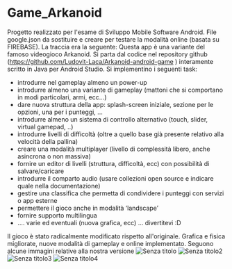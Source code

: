 # Game_Arkanoid
Progetto realizzato per l'esame di Sviluppo Mobile Software Android.
File google.json da sostituire e creare per testare la modalità online (basata su FIREBASE).
La traccia era la seguente:
Questa app è una variante del famoso videogioco Arkanoid. Si parta dal codice nel repository github (https://github.com/Ludovit-Laca/Arkanoid-android-game ) interamente scritto in Java per Android Studio. Si implementino i seguenti task:
- introdurre nel gameplay almeno un power-up
- introdurre almeno una variante di gameplay (mattoni che si comportano in modi particolari, armi, ecc…)
- dare nuova struttura della app: splash-screen iniziale, sezione per le opzioni, una per i punteggi, …
- introdurre almeno un sistema di controllo alternativo (touch, slider, virtual gamepad, ..)
- introdurre livelli di difficoltà (oltre a quello base già presente relativo alla velocità della pallina)
- creare una modalità multiplayer (livello di complessità libero, anche asincrona o non massiva)
- fornire un editor di livelli (struttura, difficoltà, ecc) con possibilità di salvare/caricare
- introdurre il comparto audio (usare collezioni open source e indicare quale nella documentazione)
- gestire una classifica che permetta di condividere i punteggi con servizi o app esterne
- permettere il gioco anche in modalità ‘landscape’
- fornire supporto multilingua
- …. varie ed eventuali (nuova grafica, ecc) … divertitevi :D

Il gioco è stato radicalmente modificato rispetto all'originale. Grafica e fisica migliorate, nuove modalità di gameplay e online implementato.
Seguono alcune immagini relative alla nostra versione
![Senza titolo](https://user-images.githubusercontent.com/38552315/172208590-63fe7f9c-7ea5-4e96-859f-488db8d7459e.png)
![Senza titolo2](https://user-images.githubusercontent.com/38552315/172208599-89c8c496-d9da-4f0b-a4e9-3e095faea0ef.png)
![Senza titolo3](https://user-images.githubusercontent.com/38552315/172208601-ff032b95-0c6f-45cb-afdd-44a62acb1b2d.png)
![Senza titolo4](https://user-images.githubusercontent.com/38552315/172208603-85a231fa-f360-4255-92e2-2dbadda7550e.png)
